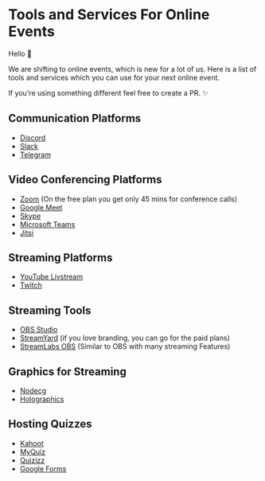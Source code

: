 # Tools and Services For Online Events

Hello :wave:

We are shifting to online events, which is new for a lot of us. Here is a list of tools and services which you can use for your next online event.

If you're using something different feel free to create a PR. :sparkles:

## Communication Platforms

- [Discord](https://discord.com/)
- [Slack](https://slack.com)
- [Telegram](https://telegram.org/)

## Video Conferencing Platforms

- [Zoom](https://zoom.us/) (On the free plan you get only 45 mins for conference calls)
- [Google Meet](https://meet.google.com/)
- [Skype](https://www.skype.com)
- [Microsoft Teams](https://www.microsoft.com/en-in/microsoft-365/microsoft-teams/group-chat-software)
- [Jitsi](https://meet.jit.si/)

## Streaming Platforms

- [YouTube Livstream](https://youtube.com)
- [Twitch](https://twitch.tv)

## Streaming Tools

- [OBS Studio](https://obsproject.com/)
- [StreamYard](https://streamyard.com/) (if you love branding, you can go for the paid plans)
- [StreamLabs OBS](https://streamlabs.com) (Similar to OBS with many streaming Features)

## Graphics for Streaming

- [Nodecg](https://nodecg.com/)
- [Holographics](https://hologfx.io/)

## Hosting Quizzes

- [Kahoot](https://kahoot.it/)
- [MyQuiz](https://myquiz.org/)
- [Quizizz](https://quizizz.com/join)
- [Google Forms](https://support.google.com/docs/answer/7032287?hl=en)
